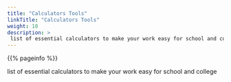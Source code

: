 ```yaml
---
title: "Calculators Tools"
linkTitle: "Calculators Tools"
weight: 10
description: >
 list of essential calculators to make your work easy for school and college
---
```


{{% pageinfo %}}



list of essential calculators to make your work easy for school and college




